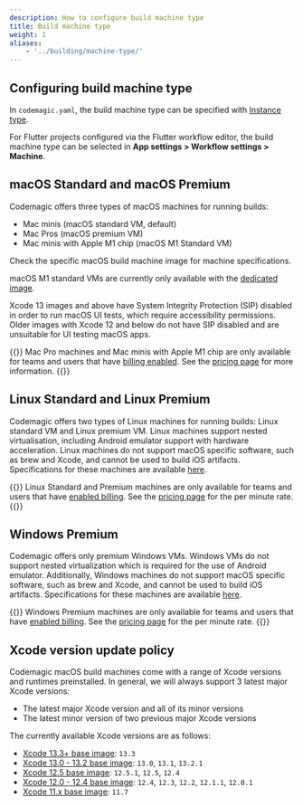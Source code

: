 ```yaml
---
description: How to configure build machine type
title: Build machine type
weight: 1
aliases:
    - '../building/machine-type/'
---
```


## Configuring build machine type

In `codemagic.yaml`, the build machine type can be specified with [Instance type](../yaml/yaml-getting-started/#instance-type).

For Flutter projects configured via the Flutter workflow editor, the build machine type can be selected in **App settings > Workflow settings > Machine**.

## macOS Standard and macOS Premium

Codemagic offers three types of macOS machines for running builds:

* Mac minis (macOS standard VM, default)
* Mac Pros (macOS premium VM)
* Mac minis with Apple M1 chip (macOS M1 Standard VM)

Check the specific macOS build machine image for machine specifications.

macOS M1 standard VMs are currently only available with the [dedicated image](../specs/versions-macos-m1-xcode-13-3/).

Xcode 13 images and above have System Integrity Protection (SIP) disabled in order to run macOS UI tests, which require accessibility permissions. Older images with Xcode 12 and below do not have SIP disabled and are unsuitable for UI testing macOS apps.

{{<notebox>}}
Mac Pro machines and Mac minis with Apple M1 chip are only available for teams and users that have [billing enabled](../billing/billing). See the [pricing page](https://codemagic.io/pricing/) for more information.
{{</notebox>}}

## Linux Standard and Linux Premium

Codemagic offers two types of Linux machines for running builds: Linux standard VM and Linux premium VM. Linux machines support nested virtualisation, including Android emulator support with hardware acceleration. Linux machines do not support macOS specific software, such as brew and Xcode, and cannot be used to build iOS artifacts. Specifications for these machines are available [here](../specs/versions-linux/#hardware).

{{<notebox>}}
Linux Standard and Premium machines are only available for teams and users that have [enabled billing](../billing/billing). See the [pricing page](https://codemagic.io/pricing/) for the per minute rate.
{{</notebox>}}

## Windows Premium

Codemagic offers only premium Windows VMs. Windows VMs do not support nested virtualization which is required for the use of Android emulator. Additionally, Windows machines do not support macOS specific software, such as brew and Xcode, and cannot be used to build iOS artifacts. Specifications for these machines are available [here](../specs/versions-windows/).

{{<notebox>}}
Windows Premium machines are only available for teams and users that have [enabled billing](../billing/billing). See the [pricing page](https://codemagic.io/pricing/) for the per minute rate.
{{</notebox>}}

## Xcode version update policy

Codemagic macOS build machines come with a range of Xcode versions and runtimes preinstalled. In general, we will always support 3 latest major Xcode versions:

* The latest major Xcode version and all of its minor versions
* The latest minor version of two previous major Xcode versions

The currently available Xcode versions are as follows:

* [Xcode 13.3+ base image](../specs/versions-macos-xcode-13-3/): `13.3`
* [Xcode 13.0 - 13.2 base image](../specs/versions-macos-xcode-13-0/): `13.0`, `13.1`, `13.2.1`
* [Xcode 12.5 base image](../specs/versions-macos-xcode-12-5/): `12.5.1`, `12.5`, `12.4`
* [Xcode 12.0 - 12.4 base image](../specs/versions-macos-xcode-12-0/): `12.4`, `12.3`, `12.2`, `12.1.1`, `12.0.1`
* [Xcode 11.x base image](../specs/versions-macos-xcode-11/): `11.7`
